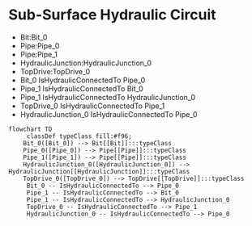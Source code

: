 # Sub-Surface Hydraulic Circuit
- Bit:Bit_0
- Pipe:Pipe_0
- Pipe:Pipe_1
- HydraulicJunction:HydraulicJunction_0
- TopDrive:TopDrive_0
- Bit_0 IsHydraulicConnectedTo Pipe_0
- Pipe_1 IsHydraulicConnectedTo Bit_0
- Pipe_1 IsHydraulicConnectedTo HydraulicJunction_0
- TopDrive_0 IsHydraulicConnectedTo Pipe_1
- HydraulicJunction_0 IsHydraulicConnectedTo Pipe_0
```mermaid
flowchart TD
	 classDef typeClass fill:#f96;
	Bit_0([Bit_0]) --> Bit[[Bit]]:::typeClass
	Pipe_0([Pipe_0]) --> Pipe[[Pipe]]:::typeClass
	Pipe_1([Pipe_1]) --> Pipe[[Pipe]]:::typeClass
	HydraulicJunction_0([HydraulicJunction_0]) --> HydraulicJunction[[HydraulicJunction]]:::typeClass
	TopDrive_0([TopDrive_0]) --> TopDrive[[TopDrive]]:::typeClass
	 Bit_0 -- IsHydraulicConnectedTo --> Pipe_0 
	 Pipe_1 -- IsHydraulicConnectedTo --> Bit_0 
	 Pipe_1 -- IsHydraulicConnectedTo --> HydraulicJunction_0 
	 TopDrive_0 -- IsHydraulicConnectedTo --> Pipe_1 
	 HydraulicJunction_0 -- IsHydraulicConnectedTo --> Pipe_0 
```
